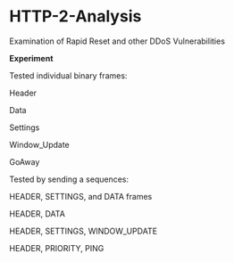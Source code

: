 # HTTP-2-Analysis
Examination of Rapid Reset and other DDoS Vulnerabilities

**Experiment**

Tested individual binary frames:

Header

Data

Settings

Window_Update

GoAway 


Tested by sending a sequences:

HEADER, SETTINGS, and DATA frames

HEADER, DATA

HEADER, SETTINGS, WINDOW_UPDATE

HEADER, PRIORITY, PING



